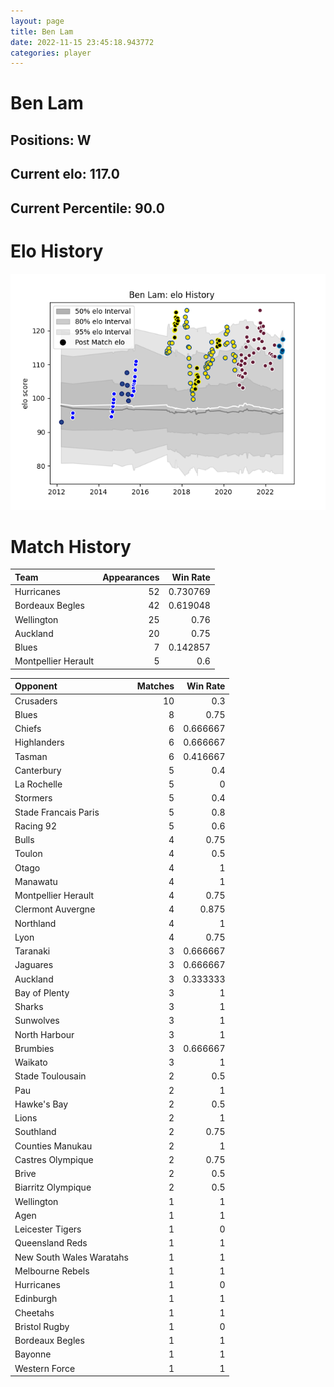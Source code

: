 ```yaml
---  
layout: page  
title: Ben Lam  
date: 2022-11-15 23:45:18.943772  
categories: player  
---
```

# Ben Lam

## Positions: W

## Current elo: 117.0

## Current Percentile: 90.0

# Elo History


![elo history](history_BenLam.png)
# Match History


| Team                |   Appearances |   Win Rate |
|:--------------------|--------------:|-----------:|
| Hurricanes          |            52 |   0.730769 |
| Bordeaux Begles     |            42 |   0.619048 |
| Wellington          |            25 |   0.76     |
| Auckland            |            20 |   0.75     |
| Blues               |             7 |   0.142857 |
| Montpellier Herault |             5 |   0.6      |

| Opponent                 |   Matches |   Win Rate |
|:-------------------------|----------:|-----------:|
| Crusaders                |        10 |   0.3      |
| Blues                    |         8 |   0.75     |
| Chiefs                   |         6 |   0.666667 |
| Highlanders              |         6 |   0.666667 |
| Tasman                   |         6 |   0.416667 |
| Canterbury               |         5 |   0.4      |
| La Rochelle              |         5 |   0        |
| Stormers                 |         5 |   0.4      |
| Stade Francais Paris     |         5 |   0.8      |
| Racing 92                |         5 |   0.6      |
| Bulls                    |         4 |   0.75     |
| Toulon                   |         4 |   0.5      |
| Otago                    |         4 |   1        |
| Manawatu                 |         4 |   1        |
| Montpellier Herault      |         4 |   0.75     |
| Clermont Auvergne        |         4 |   0.875    |
| Northland                |         4 |   1        |
| Lyon                     |         4 |   0.75     |
| Taranaki                 |         3 |   0.666667 |
| Jaguares                 |         3 |   0.666667 |
| Auckland                 |         3 |   0.333333 |
| Bay of Plenty            |         3 |   1        |
| Sharks                   |         3 |   1        |
| Sunwolves                |         3 |   1        |
| North Harbour            |         3 |   1        |
| Brumbies                 |         3 |   0.666667 |
| Waikato                  |         3 |   1        |
| Stade Toulousain         |         2 |   0.5      |
| Pau                      |         2 |   1        |
| Hawke's Bay              |         2 |   0.5      |
| Lions                    |         2 |   1        |
| Southland                |         2 |   0.75     |
| Counties Manukau         |         2 |   1        |
| Castres Olympique        |         2 |   0.75     |
| Brive                    |         2 |   0.5      |
| Biarritz Olympique       |         2 |   0.5      |
| Wellington               |         1 |   1        |
| Agen                     |         1 |   1        |
| Leicester Tigers         |         1 |   0        |
| Queensland Reds          |         1 |   1        |
| New South Wales Waratahs |         1 |   1        |
| Melbourne Rebels         |         1 |   1        |
| Hurricanes               |         1 |   0        |
| Edinburgh                |         1 |   1        |
| Cheetahs                 |         1 |   1        |
| Bristol Rugby            |         1 |   0        |
| Bordeaux Begles          |         1 |   1        |
| Bayonne                  |         1 |   1        |
| Western Force            |         1 |   1        |